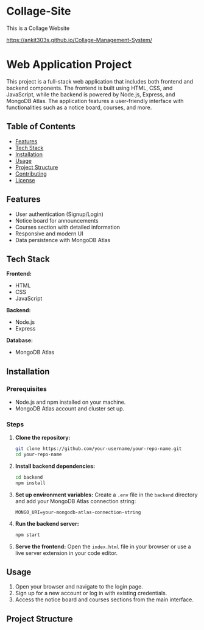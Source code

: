 # Collage-Site
This is a Collage Website

https://ankit303s.github.io/Collage-Management-System/

# Web Application Project

This project is a full-stack web application that includes both frontend and backend components. The frontend is built using HTML, CSS, and JavaScript, while the backend is powered by Node.js, Express, and MongoDB Atlas. The application features a user-friendly interface with functionalities such as a notice board, courses, and more.

## Table of Contents

- [Features](#features)
- [Tech Stack](#tech-stack)
- [Installation](#installation)
- [Usage](#usage)
- [Project Structure](#project-structure)
- [Contributing](#contributing)
- [License](#license)

## Features

- User authentication (Signup/Login)
- Notice board for announcements
- Courses section with detailed information
- Responsive and modern UI
- Data persistence with MongoDB Atlas

## Tech Stack

**Frontend:**
- HTML
- CSS
- JavaScript

**Backend:**
- Node.js
- Express

**Database:**
- MongoDB Atlas

## Installation

### Prerequisites

- Node.js and npm installed on your machine.
- MongoDB Atlas account and cluster set up.

### Steps

1. **Clone the repository:**
    ```bash
    git clone https://github.com/your-username/your-repo-name.git
    cd your-repo-name
    ```

2. **Install backend dependencies:**
    ```bash
    cd backend
    npm install
    ```

3. **Set up environment variables:**
    Create a `.env` file in the `backend` directory and add your MongoDB Atlas connection string:
    ```env
    MONGO_URI=your-mongodb-atlas-connection-string
    ```

4. **Run the backend server:**
    ```bash
    npm start
    ```

5. **Serve the frontend:**
    Open the `index.html` file in your browser or use a live server extension in your code editor.

## Usage

1. Open your browser and navigate to the login page.
2. Sign up for a new account or log in with existing credentials.
3. Access the notice board and courses sections from the main interface.

## Project Structure


